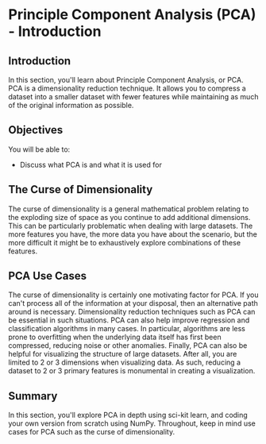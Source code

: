 
# Principle Component Analysis (PCA) - Introduction

## Introduction

In this section, you'll learn about Principle Component Analysis, or PCA. PCA is a dimensionality reduction technique. It allows you to compress a dataset into a smaller dataset with fewer features while maintaining as much of the original information as possible.

## Objectives

You will be able to:

* Discuss what PCA is and what it is used for

## The Curse of Dimensionality

The curse of dimensionality is a general mathematical problem relating to the exploding size of space as you continue to add additional dimensions. This can be particularly problematic when dealing with large datasets. The more features you have, the more data you have about the scenario, but the more difficult it might be to exhaustively explore combinations of these features.

## PCA Use Cases

The curse of dimensionality is certainly one motivating factor for PCA. If you can't process all of the information at your disposal, then an alternative path around is necessary. Dimensionality reduction techniques such as PCA can be essential in such situations. PCA can also help improve regression and classification algorithms in many cases. In particular, algorithms are less prone to overfitting when the underlying data itself has first been compressed, reducing noise or other anomalies. Finally, PCA can also be helpful for visualizing the structure of large datasets. After all, you are limited to 2 or 3 dimensions when visualizing data. As such, reducing a dataset to 2 or 3 primary features is monumental in creating a visualization.

## Summary

In this section, you'll explore PCA in depth using sci-kit learn, and coding your own version from scratch using NumPy. Throughout, keep in mind use cases for PCA such as the curse of dimensionality.
